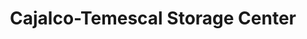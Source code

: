 ---
title: "Cajalco-Temescal Storage Center"
url: /corona/cajalco-temescal-storage-center/
shop: Mieten
---